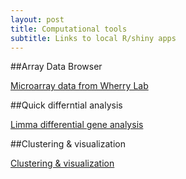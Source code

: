 ```yaml
---
layout: post
title: Computational tools
subtitle: Links to local R/shiny apps
---
```


##Array Data Browser

[Microarray data from Wherry Lab](http://wlabtools.ml:5055)


##Quick differntial analysis

[Limma differential gene analysis](http://wlabtools.ml:5052)

##Clustering & visualization

[Clustering & visualization](http://wlabtools.ml:5050)

